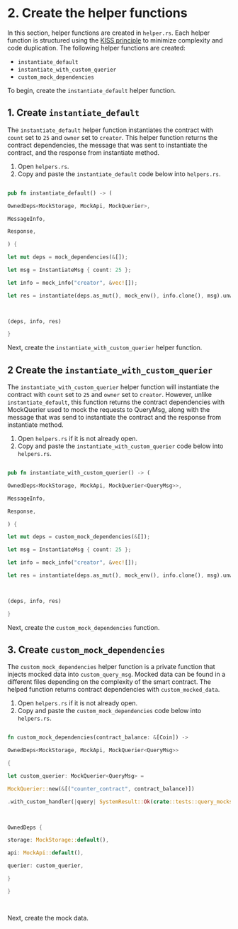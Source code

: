 # 2. Create the helper functions

In this section, helper functions are created in `helper.rs`. Each helper function is structured using the [KISS principle](https://en.wikipedia.org/wiki/KISS_principle) to minimize complexity and code duplication. The following helper functions are created:

- `instantiate_default`
- `instantiate_with_custom_querier` 
- `custom_mock_dependencies`

To begin, create the  `instantiate_default` helper function.

## 1. Create `instantiate_default`

The `instantiate_default` helper function instantiates the contract with `count` set to `25` and `owner` set to `creator`. This helper function returns the contract dependencies, the message that was sent to instantiate the contract, and the response from instantiate method.

1. Open  `helpers.rs`.
2. Copy and paste the `instantiate_default` code below into `helpers.rs`. 

```Rust

pub fn instantiate_default() -> (

OwnedDeps<MockStorage, MockApi, MockQuerier>,

MessageInfo,

Response,

) {

let mut deps = mock_dependencies(&[]);

let msg = InstantiateMsg { count: 25 };

let info = mock_info("creator", &vec![]);

let res = instantiate(deps.as_mut(), mock_env(), info.clone(), msg).unwrap();

  

(deps, info, res)

}

```
Next, create the  `instantiate_with_custom_querier` helper function.

## 2 Create the `instantiate_with_custom_querier` 

The `instantiate_with_custom_querier` helper function will instantiate the contract with `count` set to `25` and `owner` set to `creator`. However, unlike `instantiate_default`, this function returns the contract dependencies with MockQuerier used to mock the requests to QueryMsg, along with the message that was send to instantiate the contract and the response from instantiate method.

1. Open `helpers.rs` if it is not already open.
2. Copy and paste the `instantiate_with_custom_querier` code below into `helpers.rs`. 

```Rust

pub fn instantiate_with_custom_querier() -> (

OwnedDeps<MockStorage, MockApi, MockQuerier<QueryMsg>>,

MessageInfo,

Response,

) {

let mut deps = custom_mock_dependencies(&[]);

let msg = InstantiateMsg { count: 25 };

let info = mock_info("creator", &vec![]);

let res = instantiate(deps.as_mut(), mock_env(), info.clone(), msg).unwrap();

  

(deps, info, res)

}
```

Next, create the `custom_mock_dependencies` function.

## 3. Create `custom_mock_dependencies` 

The `custom_mock_dependencies` helper function is a private function that injects mocked data into `custom_query_msg`. Mocked data can be found in a different files depending on the complexity of the smart contract. The helped function returns contract dependencies with `custom_mocked_data`.

1. Open `helpers.rs` if it is not already open.
2. Copy and paste the `custom_mock_dependencies` code below into `helpers.rs`. 

```Rust

fn custom_mock_dependencies(contract_balance: &[Coin]) ->

OwnedDeps<MockStorage, MockApi, MockQuerier<QueryMsg>>

{

let custom_querier: MockQuerier<QueryMsg> =

MockQuerier::new(&[("counter_contract", contract_balance)])

.with_custom_handler(|query| SystemResult::Ok(crate::tests::query_mocks::custom_query_msg(query)));

  

OwnedDeps {

storage: MockStorage::default(),

api: MockApi::default(),

querier: custom_querier,

}

}

  

```
Next, create the mock data.
